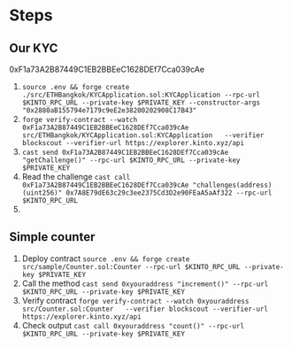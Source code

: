 # Steps

## Our KYC

0xF1a73A2B87449C1EB2BBEeC1628DEf7Cca039cAe

1. `source .env && forge create ./src/ETHBangkok/KYCApplication.sol:KYCApplication --rpc-url $KINTO_RPC_URL --private-key $PRIVATE_KEY --constructor-args "0x2880aB155794e7179c9eE2e38200202908C17B43"`
2. `forge verify-contract --watch 0xF1a73A2B87449C1EB2BBEeC1628DEf7Cca039cAe src/ETHBangkok/KYCApplication.sol:KYCApplication   --verifier blockscout --verifier-url https://explorer.kinto.xyz/api`
3. `cast send 0xF1a73A2B87449C1EB2BBEeC1628DEf7Cca039cAe "getChallenge()" --rpc-url $KINTO_RPC_URL --private-key $PRIVATE_KEY`
4. Read the challenge `cast call 0xF1a73A2B87449C1EB2BBEeC1628DEf7Cca039cAe "challenges(address)(uint256)" 0x7A8E79dE63c29c3ee2375Cd3D2e90FEaA5aAf322 --rpc-url $KINTO_RPC_URL`
4. 

## Simple counter
1. Deploy contract `source .env && forge create src/sample/Counter.sol:Counter --rpc-url $KINTO_RPC_URL --private-key $PRIVATE_KEY`
2. Call the method `cast send 0xyouraddress "increment()" --rpc-url $KINTO_RPC_URL --private-key $PRIVATE_KEY`
3. Verify contract `forge verify-contract --watch 0xyouraddress  src/Counter.sol:Counter   --verifier blockscout --verifier-url https://explorer.kinto.xyz/api`
4. Check output `cast call 0xyouraddress "count()" --rpc-url $KINTO_RPC_URL --private-key $PRIVATE_KEY`